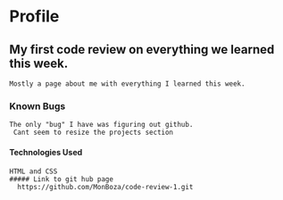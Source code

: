 # Profile
 ## My first code review on everything we learned this week.
    Mostly a page about me with everything I learned this week.
  ### Known Bugs
    The only "bug" I have was figuring out github.
     Cant seem to resize the projects section
  #### Technologies Used
    HTML and CSS
    ##### Link to git hub page
      https://github.com/MonBoza/code-review-1.git